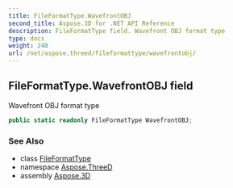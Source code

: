 ```yaml
---
title: FileFormatType.WavefrontOBJ
second_title: Aspose.3D for .NET API Reference
description: FileFormatType field. Wavefront OBJ format type
type: docs
weight: 240
url: /net/aspose.threed/fileformattype/wavefrontobj/
---
```

## FileFormatType.WavefrontOBJ field

Wavefront OBJ format type

```csharp
public static readonly FileFormatType WavefrontOBJ;
```

### See Also

* class [FileFormatType](../)
* namespace [Aspose.ThreeD](../../../aspose.threed/)
* assembly [Aspose.3D](../../../)


